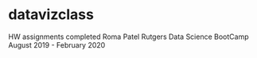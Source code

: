 # datavizclass
HW assignments completed
Roma Patel
Rutgers Data Science BootCamp
August 2019 - February 2020
